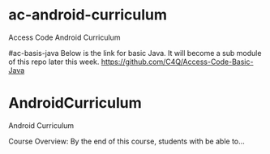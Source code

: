 # ac-android-curriculum
Access Code Android Curriculum


#ac-basis-java
Below is the link for basic Java. It will become a sub module of this repo later this week.
https://github.com/C4Q/Access-Code-Basic-Java
# AndroidCurriculum
Android Curriculum

Course Overview: By the end of this course, students with be able to…

